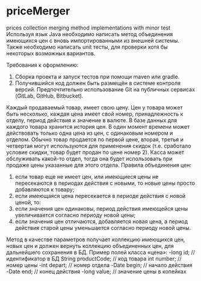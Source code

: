 # priceMerger
prices collection merging method implementations with minor test
Используя язык Java необходимо написать метод объединения имеющихся цен с вновь импортированными из внешней системы. 
Также необходимо написать unit тесты, для проверки хотя бы некоторых возможных вариантов.

Требования к оформлению:
1) Сборка проекта и запуск тестов при помощи maven или gradle.
2) Получившийся код должен быть размещён в системе контроля версий.
Предпочтительно использование Git на публичных сервисах (GitLab, GitHub, Bitbucket).

Каждый продаваемый товар, имеет свою цену. Цен у товара может быть несколько, каждая цена имеет свой номер, принадлежность к отделу, 
период действия и значение в валюте. В базе данных для каждого товара хранится история цен. В один момент времени может действовать 
только одна цена из цен, с одинаковым номером и отделом. Обычно товар продается по первой цене, вторая, третья и четвертая 
могут используются для применения скидок (т.е. сработало условие скидки, товар будет продан по цене номер 2). 
Касса может обслуживать какой-то отдел, тогда она будет использовать при продаже цены указанные для этого отдела.
Правила объединения цен:
1. если товар еще не имеет цен, или имеющиеся цены не пересекаются в периодах действия
с новыми, то новые цены просто добавляются к товару;
2. если имеющаяся цена пересекается в периоде действия с новой ценой, то:
3. если значения цен одинаковы, период действия имеющейся цены увеличивается согласно периоду новой цены;
4. если значения цен отличаются, добавляется новая цена, а период действия старой цены уменьшается согласно периоду новой цены.

Метод в качестве параметров получает коллекцию имеющихся цен, новых цен и должен вернуть коллекцию объединенных цен, для дальнейшего сохранения в БД.
Пример полей класса «цена»: 
-long id; // идентификатор в БД String productCode; // код товара int number; // номер цены
-int depart; // номер отдела
-Date begin; // начало действия
-Date end; // конец действия
-long value; // значение цены в копейках
